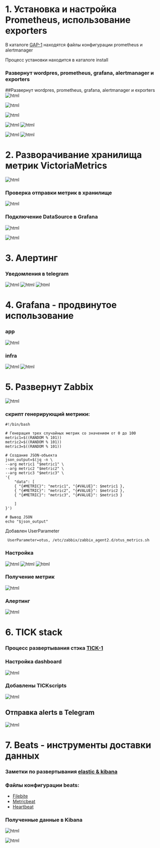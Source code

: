 # 1. Установка и настройка Prometheus, использование exporters

В каталоге [GAP-1](GAP-1) находятся файлы конфигурации prometheus и alertmanager

Процесс установки находится в каталоге install

### Развернут wordpres, prometheus, grafana, alertmanager и exporters

##Развернут wordpres, prometheus, grafana, alertmanager и exporters
![html](img/wp.JPG)


![html](img/prom.JPG)

![html](img/graf.JPG)

![html](img/graf2.JPG)
![html](img/graf3.JPG)

![html](img/alert.JPG)
![html](img/alert2.JPG)

# 2. Разворачивание хранилища метрик VictoriaMetrics
![html](img/vivtoria.JPG)

### Проверка отправки метрик в хранилище
![html](img/vivtoria3.JPG)

### Подключение DataSource в Grafana
![html](img/datasource.JPG)


![html](img/vivtoria2.JPG)

# 3. Алертинг
### Уведомления в telegram
![html](img/telegram-alerts.JPG)
![html](img/telegram-alerts2.JPG)
![html](img/telegram-alerts3.JPG)

# 4. Grafana - продвинутое использование

### app
![html](GAP-2/grafana-cms.JPG)
### infra
![html](GAP-2/grafana-infra.JPG)
![html](GAP-2/grafana-infra2.JPG)



# 5. Развернут Zabbix
![html](img/zabbix.JPG)

### скрипт генерирующий метрики:

    #!/bin/bash

    # Генерация трех случайных метрик со значением от 0 до 100
    metric1=$((RANDOM % 101))
    metric2=$((RANDOM % 101))
    metric3=$((RANDOM % 101))

    # Создание JSON-объекта
    json_output=$(jq -n \
    --arg metric1 "$metric1" \
    --arg metric2 "$metric2" \
    --arg metric3 "$metric3" \
    '{
        "data": [
        { "{#METRIC}": "metric1", "{#VALUE}": $metric1 },
        { "{#METRIC}": "metric2", "{#VALUE}": $metric2 },
        { "{#METRIC}": "metric3", "{#VALUE}": $metric3 }

        ]
    }')

    # Вывод JSON
    echo "$json_output"

Добавлен UserParameter

     UserParameter=otus, /etc/zabbix/zabbix_agent2.d/otus_metrics.sh


### Настройка 
![html](img/zabbix-discovery.JPG)
![html](img/zabbix-itemprototype.JPG)
![html](img/zabbix-tryggerprototype.JPG)

### Получение метрик
![html](img/lld-metrics.JPG)

### Алертинг
![html](img/telegram-alerts-zabbix.JPG)


# 6. TICK stack

### Процесс развертывания стэка [TICK-1](install/install%20-tick)

### Настройка dashboard
![html](TICK-1/tick-dashboard.JPG)

### Добавлены TICKscripts 
![html](TICK-1/tick-scripts.JPG)

## Отправка alerts в Telegram
![html](TICK-1/tick-telegram.JPG)


# 7. Beats - инструменты доставки данных

### Заметки по развертывания  [elastic & kibana](install/install-elk)

### Файлы конфигурации beats:
- [Filebite](ELK-1/filebeat.yml)
- [Metricbeat ](ELK-1/metricbeat.yml)
- [Heartbeat](ELK-1/heartbeat.yml)

### Полученные данные в Kibana
![html](img/kibana-beats.JPG)

![html](img/kibana-beats2.JPG)
